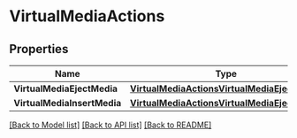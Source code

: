 # VirtualMediaActions

## Properties

Name | Type | Description | Notes
------------ | ------------- | ------------- | -------------
**VirtualMediaEjectMedia** | [**VirtualMediaActionsVirtualMediaEjectMedia**](VirtualMedia_Actions__VirtualMedia_EjectMedia.md) |  | [optional] 
**VirtualMediaInsertMedia** | [**VirtualMediaActionsVirtualMediaEjectMedia**](VirtualMedia_Actions__VirtualMedia_EjectMedia.md) |  | [optional] 

[[Back to Model list]](../README.md#documentation-for-models) [[Back to API list]](../README.md#documentation-for-api-endpoints) [[Back to README]](../README.md)


